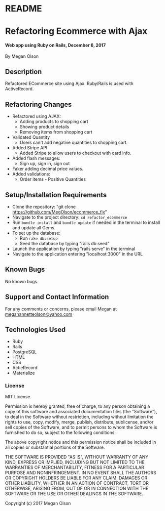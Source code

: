 # README

# Refactoring Ecommerce with Ajax

#### Web app using Ruby on Rails, December 8, 2017

By Megan Olson

## Description

Refactored ECommerce site using Ajax. Ruby/Rails is used with ActiveRecord.

## Refactoring Changes

* Refactored using AJAX:
  * Adding products to shopping cart
  * Showing product details
  * Removing items from shopping cart
* Validated Quantity
  * Users can't add negative quantities to shopping cart.
* Added Stripe API
  * Added Stripe to allow users to checkout with card info.
* Added flash messages:
   * Sign up, sign in, sign out
* Faker adding decimal price values.
* Added validations:
  * Order items - Positive Quantities

## Setup/Installation Requirements

* Clone the repository: "git clone https://github.com/MegOlson/ecommerce_fix"
* Navigate to the project directory: `cd refactor_ecommerce`
* Run `bundle install` and `bundle update` if needed in the terminal to install and update all Gems.
* To set up the database:
  * Run `rake db:setup`
  * Seed the database by typing "rails db:seed"
* Launch the application by typing "rails serve" in the terminal
* Navigate to the application entering "localhost:3000" in the URL

## Known Bugs

No known bugs

## Support and Contact Information

For any comments or concerns, please email Megan at meganannetteolson@yahoo.com

## Technologies Used

* Ruby
* Rails
* PostgreSQL
* HTML
* CSS
* ActieRecord
* Materialize


### License

MIT License

Permission is hereby granted, free of charge, to any person obtaining a copy of this software and associated documentation files (the "Software"), to deal in the Software without restriction, including without limitation the rights to use, copy, modify, merge, publish, distribute, sublicense, and/or sell copies of the Software, and to permit persons to whom the Software is furnished to do so, subject to the following conditions:

The above copyright notice and this permission notice shall be included in all copies or substantial portions of the Software.

THE SOFTWARE IS PROVIDED "AS IS", WITHOUT WARRANTY OF ANY KIND, EXPRESS OR IMPLIED, INCLUDING BUT NOT LIMITED TO THE WARRANTIES OF MERCHANTABILITY, FITNESS FOR A PARTICULAR PURPOSE AND NONINFRINGEMENT. IN NO EVENT SHALL THE AUTHORS OR COPYRIGHT HOLDERS BE LIABLE FOR ANY CLAIM, DAMAGES OR OTHER LIABILITY, WHETHER IN AN ACTION OF CONTRACT, TORT OR OTHERWISE, ARISING FROM, OUT OF OR IN CONNECTION WITH THE SOFTWARE OR THE USE OR OTHER DEALINGS IN THE SOFTWARE.

Copyright (c) 2017 Megan Olson
